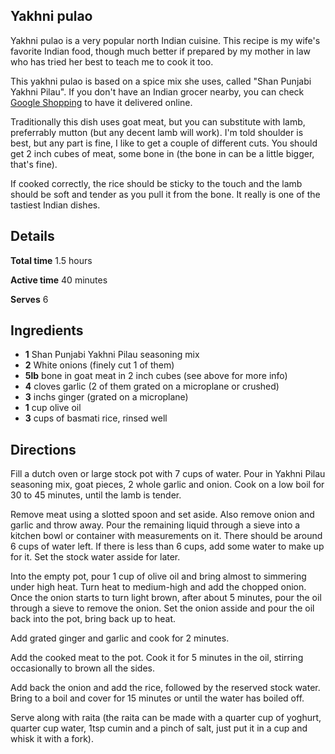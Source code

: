 Yakhni pulao
------------

Yakhni pulao is a very popular north Indian cuisine. This recipe is my wife's favorite Indian food, though much better if prepared by my mother in law who has tried her best to teach me to cook it too.

This yakhni pulao is based on a spice mix she uses, called "Shan Punjabi Yakhni Pilau". If you don't have an Indian grocer nearby, you can check [Google Shopping](https://www.google.com/search?sxsrf=ALeKk026m5KIZUOMsX2zi0QM6x6ZErseMQ%3A1611196599464&ei=t-gIYL7gG-Cr5NoPvdCRiAM&q=Shan+Punjabi+Yakhni+Pilau&oq=Shan+Punjabi+Yakhni+Pilau&gs_lcp=CgZwc3ktYWIQAzIFCAAQyQM6BAgAEEdQqJQBWKiUAWDQmAFoAHAEeACAAUGIAUGSAQExmAEAoAECoAEBqgEHZ3dzLXdpesgBCMABAQ&sclient=psy-ab&ved=0ahUKEwj-l-WH_6vuAhXgFVkFHT1oBDEQ4dUDCA0&uact=5) to have it delivered online.

Traditionally this dish uses goat meat, but you can substitute with lamb, preferrably mutton (but any decent lamb will work). I'm told shoulder is best, but any part is fine, I like to get a couple of different cuts. You should get 2 inch cubes of meat, some bone in (the bone in can be a little bigger, that's fine).

If cooked correctly, the rice should be sticky to the touch and the lamb should be soft and tender as you pull it from the bone. It really is one of the tastiest Indian dishes.

Details
-------
**Total time** 1.5 hours

**Active time** 40 minutes

**Serves** 6

Ingredients
-----------
- **1** Shan Punjabi Yakhni Pilau seasoning mix
- **2** White onions (finely cut 1 of them)
- **5lb** bone in goat meat in 2 inch cubes (see above for more info)
- **4** cloves garlic (2 of them grated on a microplane or crushed)
- **3** inchs ginger (grated on a microplane)
- **1** cup olive oil
- **3** cups of basmati rice, rinsed well

Directions
----------
Fill a dutch oven or large stock pot with 7 cups of water. Pour in Yakhni Pilau seasoning mix, goat pieces, 2 whole garlic and onion. Cook on a low boil for 30 to 45 minutes, until the lamb is tender.

Remove meat using a slotted spoon and set aside. Also remove onion and garlic and throw away. Pour the remaining liquid through a sieve into a kitchen bowl or container with measurements on it. There should be around 6 cups of water left. If there is less than 6 cups, add some water to make up for it. Set the stock water asside for later.

Into the empty pot, pour 1 cup of olive oil and bring almost to simmering under high heat. Turn heat to medium-high and add the chopped onion. Once the onion starts to turn light brown, after about 5 minutes, pour the oil through a sieve to remove the onion. Set the onion asside and pour the oil back into the pot, bring back up to heat.

Add grated ginger and garlic and cook for 2 minutes.

Add the cooked meat to the pot. Cook it for 5 minutes in the oil, stirring occasionally to brown all the sides.

Add back the onion and add the rice, followed by the reserved stock water. Bring to a boil and cover for 15 minutes or until the water has boiled off.

Serve along with raita (the raita can be made with a quarter cup of yoghurt, quarter cup water, 1tsp cumin and a pinch of salt, just put it in a cup and whisk it with a fork).